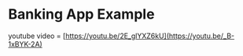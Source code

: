 # Banking App Example

youtube video = [https://youtu.be/2E_glYXZ6kU](https://youtu.be/_B-1xBYK-2A)

